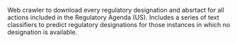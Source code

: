 Web crawler to download every regulatory designation and absrtact for all actions included in the Regulatory Agenda (US). Includes a series of text classifiers to predict regulatory designations for those instances in which no designation is available.
